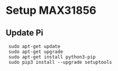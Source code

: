 # Setup MAX31856
## Update Pi
     sudo apt-get update
     sudo apt-get upgrade
     sudo apt-get install python3-pip
     sudo pip3 install --upgrade setuptools
